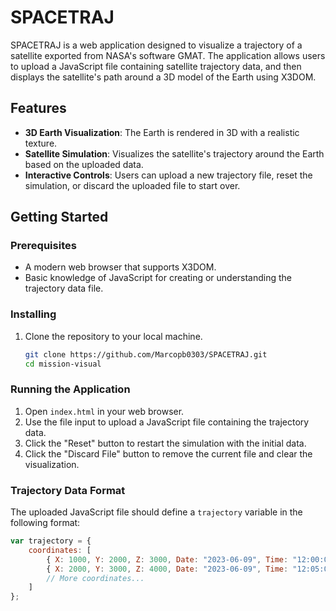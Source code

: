 # SPACETRAJ

SPACETRAJ is a web application designed to visualize a trajectory of a satellite exported from NASA's software GMAT. The application allows users to upload a JavaScript file containing satellite trajectory data, and then displays the satellite's path around a 3D model of the Earth using X3DOM.

## Features

- **3D Earth Visualization**: The Earth is rendered in 3D with a realistic texture.
- **Satellite Simulation**: Visualizes the satellite's trajectory around the Earth based on the uploaded data.
- **Interactive Controls**: Users can upload a new trajectory file, reset the simulation, or discard the uploaded file to start over.

## Getting Started

### Prerequisites

- A modern web browser that supports X3DOM.
- Basic knowledge of JavaScript for creating or understanding the trajectory data file.

### Installing

1. Clone the repository to your local machine.

    ```sh
    git clone https://github.com/Marcopb0303/SPACETRAJ.git
    cd mission-visual
    ```


### Running the Application

1. Open `index.html` in your web browser.
2. Use the file input to upload a JavaScript file containing the trajectory data.
3. Click the "Reset" button to restart the simulation with the initial data.
4. Click the "Discard File" button to remove the current file and clear the visualization.

### Trajectory Data Format

The uploaded JavaScript file should define a `trajectory` variable in the following format:

```js
var trajectory = {
    coordinates: [
        { X: 1000, Y: 2000, Z: 3000, Date: "2023-06-09", Time: "12:00:00" },
        { X: 2000, Y: 3000, Z: 4000, Date: "2023-06-09", Time: "12:05:00" },
        // More coordinates...
    ]
};
